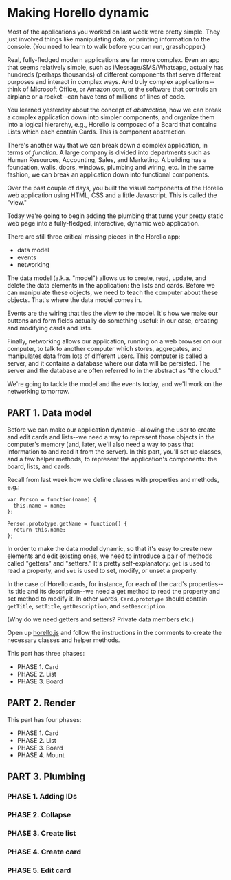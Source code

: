 # Making Horello dynamic

Most of the applications you worked on last week were pretty simple.
They just involved things like manipulating data, or printing
information to the console. (You need to learn to walk before you can
run, grasshopper.)

Real, fully-fledged modern applications are far more complex. Even an
app that seems relatively simple, such as iMessage/SMS/Whatsapp,
actually has hundreds (perhaps thousands) of different components that
serve different purposes and interact in complex ways. And truly complex
applications--think of Microsoft Office, or Amazon.com, or the software
that controls an airplane or a rocket--can have tens of millions of
lines of code.

You learned yesterday about the concept of _abstraction_, how we can
break a complex application down into simpler components, and organize
them into a logical hierarchy, e.g., Horello is composed of a Board that
contains Lists which each contain Cards. This is component abstraction.

There's another way that we can break down a complex application, in
terms of _function_. A large company is divided into departments such as
Human Resources, Accounting, Sales, and Marketing. A building has a
foundation, walls, doors, windows, plumbing and wiring, etc. In the same
fashion, we can break an application down into functional components.

Over the past couple of days, you built the visual components of the
Horello web application using HTML, CSS and a little Javascript. This is
called the "view."

Today we're going to begin adding the plumbing that turns your pretty
static web page into a fully-fledged, interactive, dynamic web
application.

There are still three critical missing pieces in the Horello app:

- data model
- events
- networking

The data model (a.k.a. "model") allows us to create, read, update, and
delete the data elements in the application: the lists and cards. Before
we can manipulate these objects, we need to teach the computer about
these objects. That's where the data model comes in.

Events are the wiring that ties the view to the model. It's how we make
our buttons and form fields actually do something useful: in our case,
creating and modifying cards and lists.

Finally, networking allows our application, running on a web browser on
our computer, to talk to another computer which stores, aggregates, and
manipulates data from lots of different users. This computer is called
a server, and it contains a database where our data will be persisted.
The server and the database are often referred to in the abstract as
"the cloud."

We're going to tackle the model and the events today, and we'll work on
the networking tomorrow.

## PART 1. Data model

Before we can make our application dynamic--allowing the user to create
and edit cards and lists--we need a way to represent those objects in the
computer's memory (and, later, we'll also need a way to pass that
information to and read it from the server). In this part, you'll set up
classes, and a few helper methods, to represent the application's
components: the board, lists, and cards.

Recall from last week how we define classes with properties and methods,
e.g.:

    var Person = function(name) {
      this.name = name;
    };
  
    Person.prototype.getName = function() {
      return this.name;
    };

In order to make the data model dynamic, so that it's easy to create new
elements and edit existing ones, we need to introduce a pair of methods
called "getters" and "setters." It's pretty self-explanatory: `get` is
used to read a property, and `set` is used to set, modify, or unset a
property.

In the case of Horello cards, for instance, for each of the card's
properties--its title and its description--we need a get method to read
the property and set method to modify it. In other words,
`Card.prototype` should contain `getTitle`, `setTitle`,
`getDescription`, and `setDescription`.

(Why do we need getters and setters? Private data members etc.)

Open up [horello.js] and follow the instructions in the comments to
create the necessary classes and helper methods.

[horello.js]:./js/horello.js

This part has three phases:

- PHASE 1. Card
- PHASE 2. List
- PHASE 3. Board

## PART 2. Render

This part has four phases:

- PHASE 1. Card
- PHASE 2. List
- PHASE 3. Board
- PHASE 4. Mount

## PART 3. Plumbing

### PHASE 1. Adding IDs

### PHASE 2. Collapse

### PHASE 3. Create list

### PHASE 4. Create card

### PHASE 5. Edit card

